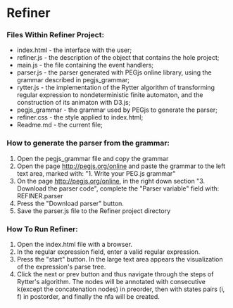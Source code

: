 # Refiner

### Files Within Refiner Project:

 - index.html    - the interface with the user; 
 - refiner.js    - the description of the object that contains the hole project; 
 - main.js       - the file containing the event handlers; 
 - parser.js     - the parser generated with PEGjs online library, using the grammar described in pegjs_grammar; 
 - rytter.js     - the implementation of the Rytter algorithm of transforming regular expression to nondeterministic finite automaton, and the construction of its animaton with D3.js; 
 - pegjs_grammar - the grammar used by PEGjs to generate the parser; 
 - refiner.css   - the style applied to index.html; 
 - Readme.md        - the current file; 

### How to generate the parser from the grammar:
 1. Open the pegjs_grammar file and copy the grammar 
 2. Open the page http://pegjs.org/online and paste the grammar to 
    the left text area, marked with: "1. Write your PEG.js grammar"
 3. On the page http://pegjs.org/online, in the right down section 
    "3. Download the parser code", complete the "Parser variable" field with:
    REFINER.parser
 4. Press the "Download parser" button.
 5. Save the parser.js file to the Refiner project directory


### How To Run Refiner:

 1. Open the index.html file with a browser.
 2. In the regular expression field, enter a valid regular
    expression.
 3. Press the "start" button. In the large text area appears the visualization of the expression's parse tree.
 4. Click the next or prev button and thus navigate through the steps of Rytter's algorithm. The nodes will be annotated with consecutive k(except the concatenation nodes) in preorder, then with states pairs (i, f) in postorder, and finally the nfa will be created.
